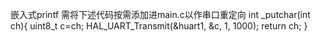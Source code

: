 嵌入式printf
需将下述代码按需添加进main.c以作串口重定向
int _putchar(int ch){
	uint8_t c=ch;
	HAL_UART_Transmit(&huart1, &c, 1, 1000);
	return ch;
}
